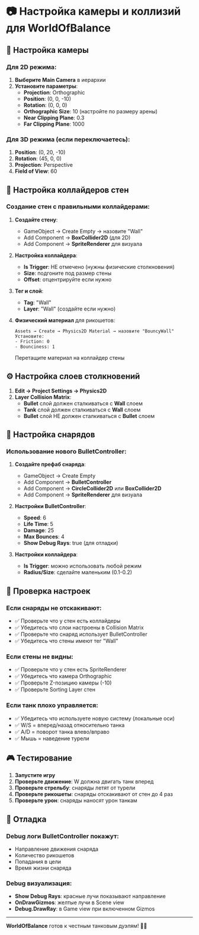 # 📷 Настройка камеры и коллизий для WorldOfBalance

## 🎥 Настройка камеры

### Для 2D режима:
1. **Выберите Main Camera** в иерархии
2. **Установите параметры**:
   - **Projection**: Orthographic
   - **Position**: (0, 0, -10)
   - **Rotation**: (0, 0, 0)
   - **Orthographic Size**: 10 (настройте по размеру арены)
   - **Near Clipping Plane**: 0.3
   - **Far Clipping Plane**: 1000

### Для 3D режима (если переключаетесь):
1. **Position**: (0, 20, -10)
2. **Rotation**: (45, 0, 0)
3. **Projection**: Perspective
4. **Field of View**: 60

## 🧱 Настройка коллайдеров стен

### Создание стен с правильными коллайдерами:

1. **Создайте стену**:
   - GameObject → Create Empty → назовите "Wall"
   - Add Component → **BoxCollider2D** (для 2D)
   - Add Component → **SpriteRenderer** для визуала

2. **Настройка коллайдера**:
   - **Is Trigger**: НЕ отмечено (нужны физические столкновения)
   - **Size**: подгоните под размер стены
   - **Offset**: отцентрируйте если нужно

3. **Тег и слой**:
   - **Tag**: "Wall" 
   - **Layer**: "Wall" (создайте если нужно)

4. **Физический материал** для рикошетов:
   ```
   Assets → Create → Physics2D Material → назовите "BouncyWall"
   Установите:
   - Friction: 0
   - Bounciness: 1
   ```
   Перетащите материал на коллайдер стены

## ⚙️ Настройка слоев столкновений

1. **Edit → Project Settings → Physics2D**
2. **Layer Collision Matrix**:
   - **Bullet** слой должен сталкиваться с **Wall** слоем
   - **Tank** слой должен сталкиваться с **Wall** слоем
   - **Bullet** слой НЕ должен сталкиваться с **Bullet** слоем

## 🎯 Настройка снарядов

### Использование нового BulletController:

1. **Создайте префаб снаряда**:
   - GameObject → Create Empty
   - Add Component → **BulletController**
   - Add Component → **CircleCollider2D** или **BoxCollider2D**
   - Add Component → **SpriteRenderer** для визуала

2. **Настройки BulletController**:
   - **Speed**: 6
   - **Life Time**: 5
   - **Damage**: 25
   - **Max Bounces**: 4
   - **Show Debug Rays**: true (для отладки)

3. **Настройки коллайдера**:
   - **Is Trigger**: можно использовать любой режим
   - **Radius/Size**: сделайте маленьким (0.1-0.2)

## 🔧 Проверка настроек

### Если снаряды не отскакивают:
- ✅ Проверьте что у стен есть коллайдеры
- ✅ Убедитесь что слои настроены в Collision Matrix
- ✅ Проверьте что снаряд использует BulletController
- ✅ Убедитесь что стены имеют тег "Wall"

### Если стены не видны:
- ✅ Проверьте что у стен есть SpriteRenderer
- ✅ Убедитесь что камера Orthographic
- ✅ Проверьте Z-позицию камеры (-10)
- ✅ Проверьте Sorting Layer стен

### Если танк плохо управляется:
- ✅ Убедитесь что используете новую систему (локальные оси)
- ✅ W/S = вперед/назад относительно танка
- ✅ A/D = поворот танка влево/вправо
- ✅ Мышь = наведение турели

## 🎮 Тестирование

1. **Запустите игру**
2. **Проверьте движение**: W должна двигать танк вперед
3. **Проверьте стрельбу**: снаряды летят от турели
4. **Проверьте рикошеты**: снаряды отскакивают от стен до 4 раз
5. **Проверьте урон**: снаряды наносят урон танкам

## 🐛 Отладка

### Debug логи BulletController покажут:
- Направление движения снаряда
- Количество рикошетов
- Попадания в цели
- Время жизни снаряда

### Debug визуализация:
- **Show Debug Rays**: красные лучи показывают направление
- **OnDrawGizmos**: желтые лучи в Scene view
- **Debug.DrawRay**: в Game view при включенном Gizmos

---

**WorldOfBalance** готов к честным танковым дуэлям! 🚗💥